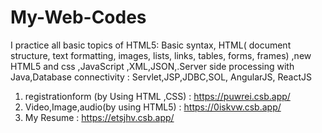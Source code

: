 # My-Web-Codes
I practice all basic topics of HTML5: Basic syntax, HTML( document structure, text formatting, images, lists, links, tables, forms, frames) ,new HTML5 and css ,JavaScript ,XML,JSON,.Server side processing with Java,Database connectivity : Servlet,JSP,JDBC,SOL, AngularJS, ReactJS

1. registrationform (by Using HTML ,CSS) : https://puwrei.csb.app/
2. Video,Image,audio(by using HTML5) : https://0iskvw.csb.app/
3. My Resume : https://etsjhv.csb.app/
